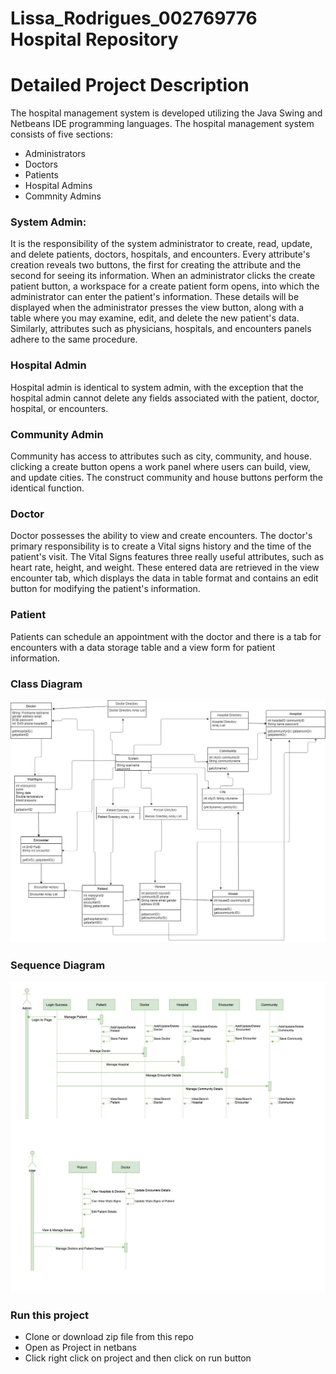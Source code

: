 # Lissa_Rodrigues_002769776 Hospital Repository


# Detailed Project Description

The hospital management system is developed utilizing the Java Swing and Netbeans IDE 
programming languages. The hospital management system consists of five sections:  

- Administrators
- Doctors
- Patients
- Hospital Admins
- Commnity Admins

### System Admin:
It is the responsibility of the system administrator to create, read, update, and delete patients, 
doctors, hospitals, and encounters.
Every attribute's creation reveals two buttons, the first for creating the attribute and the 
second for seeing its information.
When an administrator clicks the create patient button, a workspace for a create patient form 
opens, into which the administrator can enter the patient's information.
These details will be displayed when the administrator presses the view button, along with a 
table where you may examine, edit, and delete the new patient's data.
Similarly, attributes such as physicians, hospitals, and encounters panels adhere to the same 
procedure.

### Hospital Admin

Hospital admin is identical to system admin, with the exception that the hospital admin cannot
delete any fields associated with the patient, doctor, hospital, or encounters.

### Community Admin

Community has access to attributes such as city, community, and house. clicking a create button opens 
a work panel where users can build, view, and update cities. The construct community and house buttons perform the identical function.

### Doctor
Doctor possesses the ability to view and create encounters. The doctor's primary responsibility 
is to create a Vital signs history and the time of the patient's visit.
The Vital Signs features three really useful attributes, such as heart rate, height, and weight.
These entered data are retrieved in the view encounter tab, which displays the data in table
format and contains an edit button for modifying the patient's information.


### Patient
Patients can schedule an appointment with the doctor and there is a tab for 
encounters with a data storage table and a view form for patient information.


### Class Diagram
![Class Diagram](images/ClassDiagram.jpeg)


### Sequence Diagram
![Sequence Diagram](images/SequenceDiagram.jpeg)

### Run this project

- Clone or download zip file from this repo
- Open as Project in netbans
- Click right click on project and then click on run button